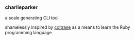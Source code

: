 ### charlieparker

a scale generating CLI tool

shamelessly inspired by [coltrane](https://github.com/pedrozath/coltrane) as a means to learn the Ruby programming language
